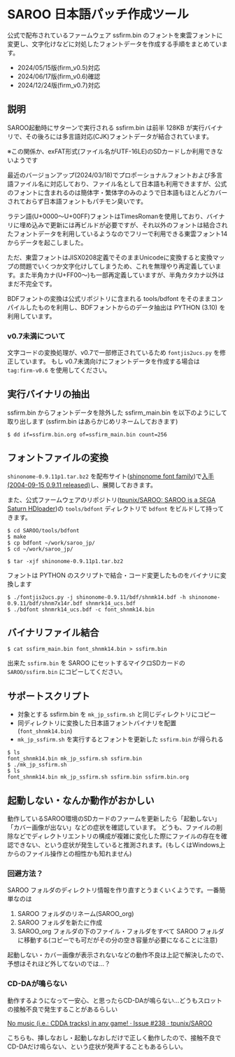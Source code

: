 # SAROO 日本語パッチ作成ツール

公式で配布されているファームウェア ssfirm.bin のフォントを東雲フォントに変更し、文字化けなどに対処したフォントデータを作成する手順をまとめています。

- 2024/05/15版(firm_v0.5)対応
- 2024/06/17版(firm_v0.6)確認
- 2024/12/24版(firm_v0.7)対応

## 説明

SAROO起動時にサターンで実行される ssfirm.bin は前半 128KB が実行バイナリで、その後ろには多言語対応(CJK)フォントデータが結合されています。

※この関係か、exFAT形式(ファイル名がUTF-16LE)のSDカードしか利用できないようです

最近のバージョンアップ(2024/03/18)でプロポーショナルフォントおよび多言語ファイル名に対応しており、ファイル名として日本語も利用できますが、公式のフォントに含まれるのは簡体字・繁体字のみのようで日本語もほとんどカバーされておらず日本語フォントもパチモン臭いです。

ラテン語(U+0000～U+00FF)フォントはTimesRomanを使用しており、バイナリに埋め込みで更新には再ビルドが必要ですが、それ以外のフォントは結合されたフォントデータを利用しているようなのでフリーで利用できる東雲フォント14からデータを起こしました。

ただ、東雲フォントはJISX0208定義でそのままUnicodeに変換すると変換マップの問題でいくつか文字化けしてしまうため、これを無理やり再定義しています。また半角カナ(U+FF00～)も一部再定義していますが、半角カタカナ以外はまだ不完全です。

BDFフォントの変換は公式リポジトリに含まれる tools/bdfont をそのままコンパイルしたものを利用し、BDFフォントからのデータ抽出は PYTHON (3.10) を利用しています。

### v0.7未満について

文字コードの変換処理が、v0.7で一部修正されているため `fontjis2ucs.py` を修正しています。
もし v0.7未満向けにフォントデータを作成する場合は `tag:firm-v0.6` を使用してください。

## 実行バイナリの抽出

ssfirm.bin からフォントデータを除外した ssfirm_main.bin を以下のようにして取り出します
(ssfirm.bin はあらかじめリネームしておきます)

```
$ dd if=ssfirm.bin.org of=ssfirm_main.bin count=256
```

## フォントファイルの変換

`shinonome-0.9.11p1.tar.bz2` を配布サイト([shinonome font family](http://openlab.ring.gr.jp/efont/shinonome/))で[入手(2004-09-15 0.9.11 released)](http://openlab.ring.gr.jp/efont/dist/shinonome/)し、展開しておきます。

また、公式ファームウェアのリポジトリ([tpunix/SAROO: SAROO is a SEGA Saturn HDloader](https://github.com/tpunix/SAROO))の `tools/bdfont` ディレクトリで `bdfont` をビルドして持ってきます。

```
$ cd SAROO/tools/bdfont
$ make
$ cp bdfont ~/work/saroo_jp/
$ cd ~/work/saroo_jp/

$ tar -xjf shinonome-0.9.11p1.tar.bz2
```

フォントは PYTHON のスクリプトで結合・コード変更したものをバイナリに変換します
```
$ ./fontjis2ucs.py -j shinonome-0.9.11/bdf/shnmk14.bdf -h shinonome-0.9.11/bdf/shnm7x14r.bdf shnmrk14_ucs.bdf
$ ./bdfont shnmrk14_ucs.bdf -c font_shnmk14.bin
```

## バイナリファイル結合

```
$ cat ssfirm_main.bin font_shnmk14.bin > ssfirm.bin
```

出来た `ssfirm.bin` を SAROO にセットするマイクロSDカードの `SAROO/ssfirm.bin` にコピーしてください。


## サポートスクリプト

* 対象とする ssfirm.bin を `mk_jp_ssfirm.sh` と同じディレクトリにコピー
* 同ディレクトリに変換した日本語フォントバイナリを配置(`font_shnmk14.bin`)
* `mk_jp_ssfirm.sh` を実行するとフォントを更新した `ssfirm.bin` が得られる
```
$ ls
font_shnmk14.bin mk_jp_ssfirm.sh ssfirm.bin
$ ./mk_jp_ssfirm.sh
$ ls 
font_shnmk14.bin mk_jp_ssfirm.sh ssfirm.bin ssfirm.bin.org
```

## 起動しない・なんか動作がおかしい

動作しているSAROO環境のSDカードのファームを更新したら「起動しない」「カバー画像が出ない」などの症状を確認しています。
どうも、ファイルの削除などでディレクトリエントリの構成が複雑に変化した際にファイルの存在を確認できない、という症状が発生していると推測されます。(もしくはWindows上からのファイル操作との相性かも知れません)

### 回避方法？

SAROO フォルダのディレクトリ情報を作り直すとうまくいくようです。一番簡単なのは 
1. SAROO フォルダのリネーム(SAROO_org)
2. SAROO フォルダを新たに作成
3. SAROO_org フォルダの下のファイル・フォルダをすべて SAROO フォルダに移動する(コピーでも可だがその分の空き容量が必要になることに注意)

起動しない・カバー画像が表示されないなどの動作不良は上記で解決したので、予想はそれほど外してないのでは…？

### CD-DAが鳴らない

動作するようになって一安心、と思ったらCD-DAが鳴らない…どうもスロットの接触不良で発生することがあるらしい

[No music (i.e.: CDDA tracks) in any game! · Issue #238 · tpunix/SAROO](https://github.com/tpunix/SAROO/issues/238)

こちらも、挿しなおし・起動しなおしだけで正しく動作したので、接触不良でCD-DAだけ鳴らない、という症状が発声することもあるらしい。
